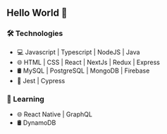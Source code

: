 ## Hello World 👋

### 🛠 Technologies 
- 💻 Javascript | Typescript | NodeJS | Java 
- 🌐 HTML | CSS | React | NextJs | Redux | Express
- 🛢 MySQL | PostgreSQL | MongoDB | Firebase 
- 🔨 Jest | Cypress 

### 🌱 Learning
- 🌐 React Native | GraphQL 
- 🛢 DynamoDB

<!---
luccaHirae/luccaHirae is a ✨ special ✨ repository because its `README.md` (this file) appears on your GitHub profile.
You can click the Preview link to take a look at your changes.
--->
